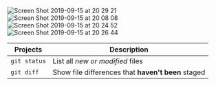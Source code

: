 ![Screen Shot 2019-09-15 at 20 29 21](https://user-images.githubusercontent.com/30932310/64926624-90ef3300-d7f7-11e9-919b-1b1f46b7ef03.png)
![Screen Shot 2019-09-15 at 20 08 08](https://user-images.githubusercontent.com/30932310/64926507-196cd400-d7f6-11e9-9afc-7ab2cb9cb39c.png)
![Screen Shot 2019-09-15 at 20 24 52](https://user-images.githubusercontent.com/30932310/64926574-f42c9580-d7f6-11e9-9b70-a98448859d58.png)
![Screen Shot 2019-09-15 at 20 26 44](https://user-images.githubusercontent.com/30932310/64926587-30f88c80-d7f7-11e9-90b9-0e70184b322a.png)

| Projects| Description |
| --- | --- |
| `git status` | List all *new or modified* files |
| `git diff` | Show file differences that **haven't been** staged |

